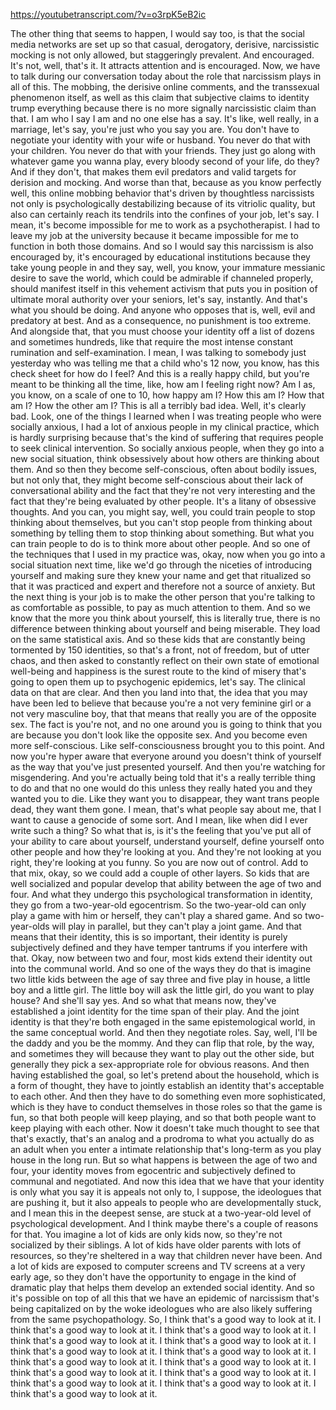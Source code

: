 https://youtubetranscript.com/?v=o3rpK5eB2ic

 The other thing that seems to happen, I would say too, is that the social media networks are set up so that casual, derogatory, derisive, narcissistic mocking is not only allowed, but staggeringly prevalent. And encouraged. It's not, well, that's it. It attracts attention and is encouraged. Now, we have to talk during our conversation today about the role that narcissism plays in all of this. The mobbing, the derisive online comments, and the transsexual phenomenon itself, as well as this claim that subjective claims to identity trump everything because there is no more signally narcissistic claim than that. I am who I say I am and no one else has a say. It's like, well really, in a marriage, let's say, you're just who you say you are. You don't have to negotiate your identity with your wife or husband. You never do that with your children. You never do that with your friends. They just go along with whatever game you wanna play, every bloody second of your life, do they? And if they don't, that makes them evil predators and valid targets for derision and mocking. And worse than that, because as you know perfectly well, this online mobbing behavior that's driven by thoughtless narcissists not only is psychologically destabilizing because of its vitriolic quality, but also can certainly reach its tendrils into the confines of your job, let's say. I mean, it's become impossible for me to work as a psychotherapist. I had to leave my job at the university because it became impossible for me to function in both those domains. And so I would say this narcissism is also encouraged by, it's encouraged by educational institutions because they take young people in and they say, well, you know, your immature messianic desire to save the world, which could be admirable if channeled properly, should manifest itself in this vehement activism that puts you in position of ultimate moral authority over your seniors, let's say, instantly. And that's what you should be doing. And anyone who opposes that is, well, evil and predatory at best. And as a consequence, no punishment is too extreme. And alongside that, that you must choose your identity off a list of dozens and sometimes hundreds, like that require the most intense constant rumination and self-examination. I mean, I was talking to somebody just yesterday who was telling me that a child who's 12 now, you know, has this check sheet for how do I feel? And this is a really happy child, but you're meant to be thinking all the time, like, how am I feeling right now? Am I as, you know, on a scale of one to 10, how happy am I? How this am I? How that am I? How the other am I? This is all a terribly bad idea. Well, it's clearly bad. Look, one of the things I learned when I was treating people who were socially anxious, I had a lot of anxious people in my clinical practice, which is hardly surprising because that's the kind of suffering that requires people to seek clinical intervention. So socially anxious people, when they go into a new social situation, think obsessively about how others are thinking about them. And so then they become self-conscious, often about bodily issues, but not only that, they might become self-conscious about their lack of conversational ability and the fact that they're not very interesting and the fact that they're being evaluated by other people. It's a litany of obsessive thoughts. And you can, you might say, well, you could train people to stop thinking about themselves, but you can't stop people from thinking about something by telling them to stop thinking about something. But what you can train people to do is to think more about other people. And so one of the techniques that I used in my practice was, okay, now when you go into a social situation next time, like we'd go through the niceties of introducing yourself and making sure they knew your name and get that ritualized so that it was practiced and expert and therefore not a source of anxiety. But the next thing is your job is to make the other person that you're talking to as comfortable as possible, to pay as much attention to them. And so we know that the more you think about yourself, this is literally true, there is no difference between thinking about yourself and being miserable. They load on the same statistical axis. And so these kids that are constantly being tormented by 150 identities, so that's a front, not of freedom, but of utter chaos, and then asked to constantly reflect on their own state of emotional well-being and happiness is the surest route to the kind of misery that's going to open them up to psychogenic epidemics, let's say. The clinical data on that are clear. And then you land into that, the idea that you may have been led to believe that because you're a not very feminine girl or a not very masculine boy, that that means that really you are of the opposite sex. The fact is you're not, and no one around you is going to think that you are because you don't look like the opposite sex. And you become even more self-conscious. Like self-consciousness brought you to this point. And now you're hyper aware that everyone around you doesn't think of yourself as the way that you've just presented yourself. And then you're watching for misgendering. And you're actually being told that it's a really terrible thing to do and that no one would do this unless they really hated you and they wanted you to die. Like they want you to disappear, they want trans people dead, they want them gone. I mean, that's what people say about me, that I want to cause a genocide of some sort. And I mean, like when did I ever write such a thing? So what that is, is it's the feeling that you've put all of your ability to care about yourself, understand yourself, define yourself onto other people and how they're looking at you. And they're not looking at you right, they're looking at you funny. So you are now out of control. Add to that mix, okay, so we could add a couple of other layers. So kids that are well socialized and popular develop that ability between the age of two and four. And what they undergo this psychological transformation in identity, they go from a two-year-old egocentrism. So the two-year-old can only play a game with him or herself, they can't play a shared game. And so two-year-olds will play in parallel, but they can't play a joint game. And that means that their identity, this is so important, their identity is purely subjectively defined and they have temper tantrums if you interfere with that. Okay, now between two and four, most kids extend their identity out into the communal world. And so one of the ways they do that is imagine two little kids between the age of say three and five play in house, a little boy and a little girl. The little boy will ask the little girl, do you want to play house? And she'll say yes. And so what that means now, they've established a joint identity for the time span of their play. And the joint identity is that they're both engaged in the same epistemological world, in the same conceptual world. And then they negotiate roles. Say, well, I'll be the daddy and you be the mommy. And they can flip that role, by the way, and sometimes they will because they want to play out the other side, but generally they pick a sex-appropriate role for obvious reasons. And then having established the goal, so let's pretend about the household, which is a form of thought, they have to jointly establish an identity that's acceptable to each other. And then they have to do something even more sophisticated, which is they have to conduct themselves in those roles so that the game is fun, so that both people will keep playing, and so that both people want to keep playing with each other. Now it doesn't take much thought to see that that's exactly, that's an analog and a prodroma to what you actually do as an adult when you enter a intimate relationship that's long-term as you play house in the long run. But so what happens is between the age of two and four, your identity moves from egocentric and subjectively defined to communal and negotiated. And now this idea that we have that your identity is only what you say it is appeals not only to, I suppose, the ideologues that are pushing it, but it also appeals to people who are developmentally stuck, and I mean this in the deepest sense, are stuck at a two-year-old level of psychological development. And I think maybe there's a couple of reasons for that. You imagine a lot of kids are only kids now, so they're not socialized by their siblings. A lot of kids have older parents with lots of resources, so they're sheltered in a way that children never have been. And a lot of kids are exposed to computer screens and TV screens at a very early age, so they don't have the opportunity to engage in the kind of dramatic play that helps them develop an extended social identity. And so it's possible on top of all this that we have an epidemic of narcissism that's being capitalized on by the woke ideologues who are also likely suffering from the same psychopathology. So, I think that's a good way to look at it. I think that's a good way to look at it. I think that's a good way to look at it. I think that's a good way to look at it. I think that's a good way to look at it. I think that's a good way to look at it. I think that's a good way to look at it. I think that's a good way to look at it. I think that's a good way to look at it. I think that's a good way to look at it. I think that's a good way to look at it. I think that's a good way to look at it. I think that's a good way to look at it. I think that's a good way to look at it.